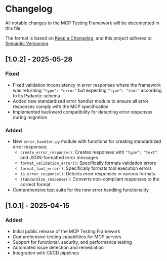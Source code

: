 # Changelog

All notable changes to the MCP Testing Framework will be documented in this file.

The format is based on [Keep a Changelog](https://keepachangelog.com/en/1.0.0/),
and this project adheres to [Semantic Versioning](https://semver.org/spec/v2.0.0.html).

## [1.0.2] - 2025-05-28

### Fixed
- Fixed validation inconsistency in error responses where the framework was returning `"type": "error"` but expecting `"type": "text"` according to its Pydantic schema
- Added new standardized error handler module to ensure all error responses comply with the MCP specification
- Implemented backward compatibility for detecting error responses during migration

### Added
- New `error_handler.py` module with functions for creating standardized error responses:
  - `create_error_response()`: Creates responses with `"type": "text"` and JSON-formatted error messages
  - `format_validation_error()`: Specifically formats validation errors
  - `format_tool_error()`: Specifically formats tool execution errors
  - `is_error_response()`: Detects error responses in various formats
  - `standardize_response()`: Converts non-compliant responses to the correct format
- Comprehensive test suite for the new error handling functionality

## [1.0.1] - 2025-04-15

### Added
- Initial public release of the MCP Testing Framework
- Comprehensive testing capabilities for MCP servers
- Support for functional, security, and performance testing
- Automated issue detection and remediation
- Integration with CI/CD pipelines
